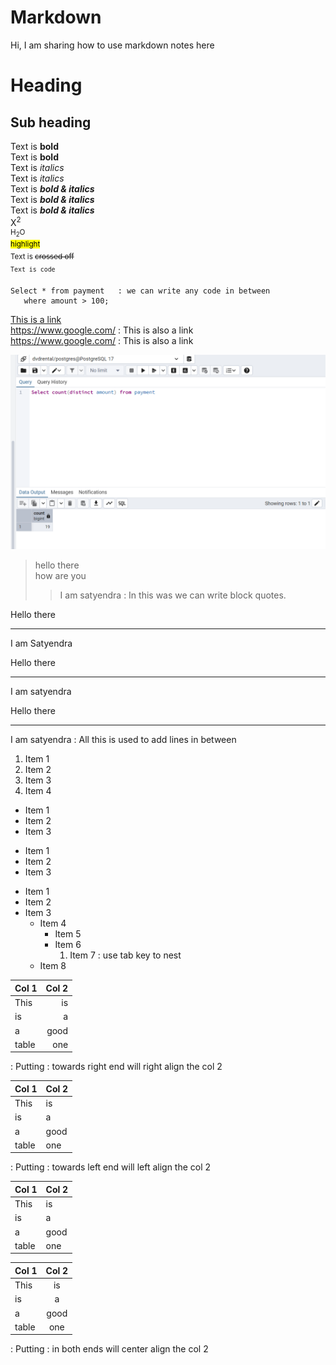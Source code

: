 # Markdown
Hi, I am sharing how to use markdown notes here  


# Heading  
## Sub heading  
Text is **bold**  
Text is __bold__  
Text is *italics*  
Text is _italics_  
Text is ***bold & italics***  
Text is ___bold & italics___  
Text is __*bold & italics*__  
X<sup>2  
H<sub>2</sub>O  
<mark>highlight</mark>  
Text is ~~crossed off~~  
`Text is code`
```
Select * from payment   : we can write any code in between  
   where amount > 100;
```  

[This is a link](https://www.google.com/)  
<https://www.google.com/>  : This is also a link  
https://www.google.com/  : This is also a link 

![This is a image](./image/Select-Query.png)  

>  hello there  
>  how are you  
>>  I am satyendra   : In this was we can write block quotes.  

Hello there 

---

I am Satyendra  

Hello there    

***  

I am satyendra  

Hello there  
___  

I am satyendra          : All this is used to add lines in between 


1. Item 1      
2. Item 2  
3. Item 3  
1. Item 4  

* Item 1  
* Item 2  
* Item 3  


- Item 1
- Item 2  
- Item 3  


+ Item 1  
+ Item 2  
+ Item 3  
    + Item 4  
        * Item 5  
        * Item 6  
            1. Item 7     : use tab key to nest  
    + Item 8  



|  Col 1  |  Col 2  |
|---------|--------:|
| This    |  is     |
| is      |  a      |
| a       |  good   |
| table   |  one    |  

: Putting : towards right end will right align the col 2

|  Col 1  |  Col 2  |
|---------|:--------|
| This    |  is     |
| is      |  a      |
| a       |  good   |
| table   |  one    |  

: Putting : towards left end will left align the col 2

|  Col 1  |  Col 2  |
|---------|---------|
| This    |  is     |
| is      |  a      |
| a       |  good   |
| table   |  one    |


|  Col 1  |  Col 2  |
|---------|:-------:|
| This    |  is     |
| is      |  a      |
| a       |  good   |
| table   |  one    |  

: Putting : in both ends will center align the col 2  
